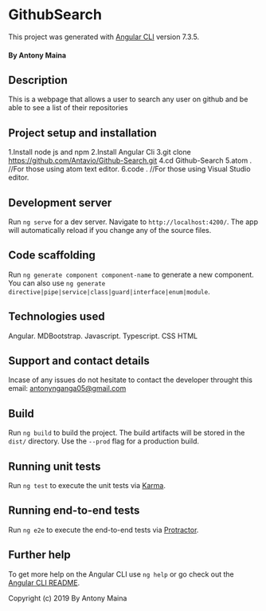 # GithubSearch

This project was generated with [Angular CLI](https://github.com/angular/angular-cli) version 7.3.5.

#### By Antony Maina

## Description
This is a webpage that allows a user to search any user on github and be able to see a list of their repositories

## Project setup and installation
1.Install node js and npm
2.Install Angular Cli
3.git clone https://github.com/Antavio/Github-Search.git
4.cd Github-Search
5.atom . //For those using atom text editor.
6.code . //For those using Visual Studio editor.

## Development server

Run `ng serve` for a dev server. Navigate to `http://localhost:4200/`. The app will automatically reload if you change any of the source files.

## Code scaffolding

Run `ng generate component component-name` to generate a new component. You can also use `ng generate directive|pipe|service|class|guard|interface|enum|module`.

## Technologies used
Angular.
MDBootstrap.
Javascript.
Typescript.
CSS
HTML

## Support and contact details
Incase of any issues do not hesitate to contact the developer throught this email: antonynganga05@gmail.com

## Build

Run `ng build` to build the project. The build artifacts will be stored in the `dist/` directory. Use the `--prod` flag for a production build.

## Running unit tests

Run `ng test` to execute the unit tests via [Karma](https://karma-runner.github.io).

## Running end-to-end tests

Run `ng e2e` to execute the end-to-end tests via [Protractor](http://www.protractortest.org/).

## Further help

To get more help on the Angular CLI use `ng help` or go check out the [Angular CLI README](https://github.com/angular/angular-cli/blob/master/README.md).

Copyright (c) 2019 By Antony Maina